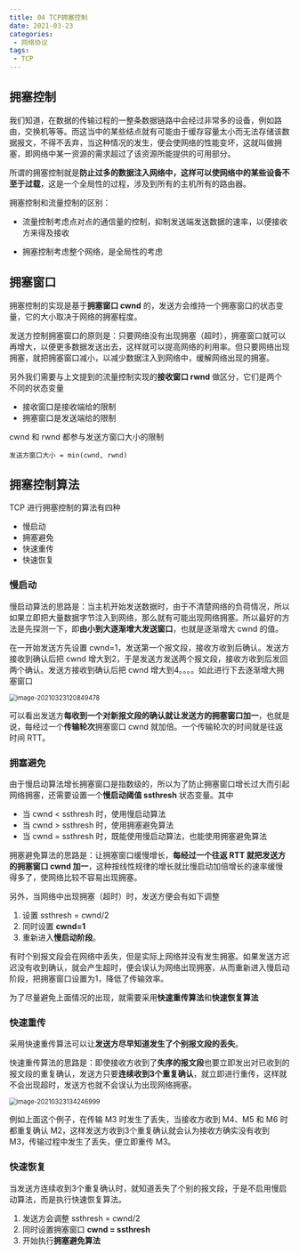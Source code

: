 ```yaml
---
title: 04 TCP拥塞控制
date: 2021-03-23
categories:
 - 网络协议
tags:
 - TCP
---
```




## 拥塞控制

我们知道，在数据的传输过程的一整条数据链路中会经过非常多的设备，例如路由，交换机等等。而这当中的某些结点就有可能由于缓存容量太小而无法存储该数据报文，不得不丢弃，当这种情况的发生，便会使网络的性能变坏，这就叫做拥塞，即网络中某一资源的需求超过了该资源所能提供的可用部分。

所谓的拥塞控制就是**防止过多的数据注入网络中，这样可以使网络中的某些设备不至于过载**，这是一个全局性的过程，涉及到所有的主机所有的路由器。

拥塞控制和流量控制的区别：

+ 流量控制考虑点对点的通信量的控制，抑制发送端发送数据的速率，以便接收方来得及接收

+ 拥塞控制考虑整个网络，是全局性的考虑



## 拥塞窗口

拥塞控制的实现是基于**拥塞窗口 cwnd** 的，发送方会维持一个拥塞窗口的状态变量，它的大小取决于网络的拥塞程度。

发送方控制拥塞窗口的原则是：只要网络没有出现拥塞（超时），拥塞窗口就可以再增大，以便更多数据发送出去，这样就可以提高网络的利用率。但只要网络出现拥塞，就把拥塞窗口减小，以减少数据注入到网络中，缓解网络出现的拥塞。

另外我们需要与上文提到的流量控制实现的**接收窗口 rwnd** 做区分，它们是两个不同的状态变量

+ 接收窗口是接收端给的限制
+ 拥塞窗口是发送端给的限制

cwnd 和 rwnd 都参与发送方窗口大小的限制

```
发送方窗口大小 = min(cwnd, rwnd)
```




## 拥塞控制算法

TCP 进行拥塞控制的算法有四种

+ 慢启动
+ 拥塞避免
+ 快速重传
+ 快速恢复



### 慢启动

慢启动算法的思路是：当主机开始发送数据时，由于不清楚网络的负荷情况，所以如果立即把大量数据字节注入到网络，那么就有可能出现网络拥塞。所以最好的方法是先探测一下，即**由小到大逐渐增大发送窗口**，也就是逐渐增大 cwnd 的值。

在一开始发送方先设置 cwnd=1，发送第一个报文段，接收方收到后确认。发送方接收到确认后把 cwnd 增大到2，于是发送方发送两个报文段，接收方收到后发回两个确认。发送方接收到确认后把 cwnd 增大到4。。。。如此进行下去逐渐增大拥塞窗口

<img src="@img/image-20210323120849478.png" alt="image-20210323120849478" style="zoom:80%;" />

可以看出发送方**每收到一个对新报文段的确认就让发送方的拥塞窗口加一**，也就是说，每经过一个**传输轮次**拥塞窗口 cwnd 就加倍。一个传输轮次的时间就是往返时间 RTT。



### 拥塞避免

由于慢启动算法增长拥塞窗口是指数级的，所以为了防止拥塞窗口增长过大而引起网络拥塞，还需要设置一个**慢启动阈值 ssthresh** 状态变量。其中

+ 当 cwnd < ssthresh 时，使用慢启动算法
+ 当 cwnd > ssthresh 时，使用拥塞避免算法
+ 当 cwnd = ssthresh 时，既能使用慢启动算法，也能使用拥塞避免算法

拥塞避免算法的思路是：让拥塞窗口缓慢增长，**每经过一个往返 RTT 就把发送方的拥塞窗口 cwnd 加一**，这种按线性规律的增长就比慢启动加倍增长的速率缓慢得多了，使网络比较不容易出现拥塞。

另外，当网络中出现拥塞（超时）时，发送方便会有如下调整

1. 设置 ssthresh = cwnd/2
2. 同时设置 **cwnd=1**
3. 重新进入**慢启动阶段**。

有时个别报文段会在网络中丢失，但是实际上网络并没有发生拥塞。如果发送方迟迟没有收到确认，就会产生超时，便会误认为网络出现拥塞，从而重新进入慢启动阶段，把拥塞窗口设置为1，降低了传输效率。

为了尽量避免上面情况的出现，就需要采用**快速重传算法**和**快速恢复算法**



### 快速重传

采用快速重传算法可以让**发送方尽早知道发生了个别报文段的丢失**。

快速重传算法的思路是：即使接收方收到了**失序的报文段**也要立即发出对已收到的报文段的重复确认，发送方只要**连续收到3个重复确认**，就立即进行重传，这样就不会出现超时，发送方也就不会误认为出现网络拥塞。

<img src="@img/image-20210323134246999.png" alt="image-20210323134246999" style="zoom:80%;" />

例如上面这个例子，在传输 M3 时发生了丢失，当接收方收到 M4、M5 和 M6 时都重复确认 M2，这样发送方收到3个重复确认就会认为接收方确实没有收到 M3，传输过程中发生了丢失，便立即重传 M3。



### 快速恢复

当发送方连续收到3个重复确认时，就知道丢失了个别的报文段，于是不启用慢启动算法，而是执行快速恢复算法。

1. 发送方会调整 ssthresh = cwnd/2
2. 同时设置拥塞窗口 **cwnd = ssthresh**
3. 开始执行**拥塞避免算法**